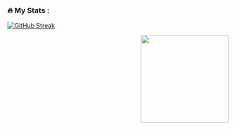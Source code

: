 ### :fire: My Stats :
[![GitHub Streak](http://github-readme-streak-stats.herokuapp.com?user=muratozkol&theme=highcontrast&background=000000&ring=FFA500&fire=DD2727&currStreakLabel=DD2727)](https://git.io/streak-stats)

[<img align="right" src="https://github-readme-stats.vercel.app/api/top-langs/?username=muratozkol&layout=compact&theme=dark" height="200"/>](https://github.com/muratozkol/github-readme-stats)






